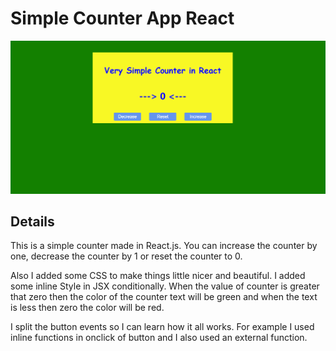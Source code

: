 # Simple Counter App React

![Counter App Screenshot](screenshot-of-app.PNG)

## Details

This is a simple counter made in React.js. You can increase the counter by one, decrease
the counter by 1 or reset the counter to 0.

Also I added some CSS to make things little nicer and beautiful. I added some inline Style
in JSX conditionally. When the value of counter is greater that zero then the color
of the counter text will be green and when the text is less then zero the color will be
red.

I split the button events so I can learn how it all works. For example I used inline
functions in onclick of button and I also used an external function.
